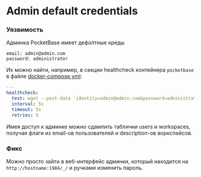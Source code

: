 # Admin default credentials

### Уязвимость

Админка PocketBase имеет дефолтные креды

```
email: admin@admin.com
password: administrator
```

Их можно найти, например, в секции healthcheck контейнера `pocketbase` в файле [docker-compose.yml](/services/amogus_plus_plus/docker-compose.yml):

```yaml
---
healthcheck:
  test: wget --post-data 'identity=admin@admin.com&password=administrator' --no-verbose --tries=1 --spider http://localhost:8090/api/admins/auth-with-password || exit 1
  interval: 5s
  timeout: 5s
  retries: 5
```

Имея доступ к админке можно сдампить таблички users и workspaces, получая флаги из email-ов пользователей и description-ов воркспейсов.

### Фикс

Можно просто зайти в веб-интерфейс админки, который находится на `http://hostname:1984/_/` и ручками изменить пароль.
